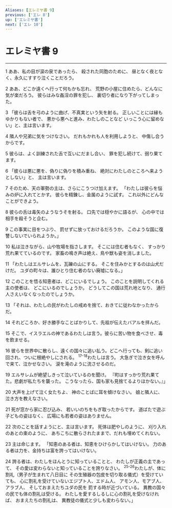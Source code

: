 ```yaml
---
Aliases: [エレミヤ書 9]
previous: ['エレ 8']
up: ['エレミヤ書']
next: ['エレ 10']
---
```

# エレミヤ書 9

***




1 
ああ、私の目が涙の泉であったら、 殺された同胞のために、 昼となく夜となく、永久にすすり泣くことだろう。 



2 
ああ、どこか遠くへ行って何もかも忘れ、 荒野の小屋に住めたら、どんなに気が楽だろう。 彼らはみな姦淫の罪を犯し、 裏切り者になり下がってしまった。 



3 
「彼らは舌を弓のように曲げ、不真実という矢を射る。 正しいことには縁もゆかりもない者で、 悪から悪へと進み、わたしのことなど いっこう心に留めない」と、主は言います。 



4 
隣人や兄弟に気をつけなさい。 だれもかれも人を利用しようと、 中傷し合うからです。 



5 
彼らは、よく訓練された舌で互いにだまし合い、 罪を犯し続けて、弱り果てます。 



6 
「彼らは悪に悪を、偽りに偽りを積み重ね、 絶対にわたしのところへ来ようとしない」と、 主は言います。 



7 
そのため、天の軍勢の主は、さらにこうつけ加えます。 「わたしは彼らを悩みの炉に入れてとかす。 彼らを精錬し、金属のように試す。 これ以外にどんなことができよう。 



8 
彼らの舌は毒矢のようなうそを射る。 口先では穏やかに語るが、 心の中では相手を殺そうと企む。 



9 
この事実に目をつぶり、 罰せずに放っておけるだろうか。 このような国に復讐しないでいられようか。」 



10 
私は泣きながら、山や牧場を指さします。 そこには住む者もなく、 すっかり荒れ果てているのです。 家畜の鳴き声は絶え、鳥や獣も姿を消しました。 



11 
「わたしはエルサレムを、瓦礫の山にする。 そこを住みかとするのは山犬だけだ。 ユダの町々は、誰ひとり住む者のない廃墟になる。」 



12 
このことを悟る知恵者は、どこにいるでしょう。 このことを説明してくれる主の使者は、 どこにいるのでしょうか。 どうしてこの国は荒れ地となり、 通行人さえいなくなったのでしょうか。 



13 
「それは、わたしの民がわたしの戒めを捨て、おきてに従わなかったからだ。 



14 
それどころか、好き勝手なことばかりして、先祖が伝えたバアルを拝んだ。 



15 
そこで、イスラエルの神であるわたしは言う。彼らに苦い物を食べさせ、毒を飲ませる。 



16 
彼らを世界中に散らし、遠くの国々に追い払う。どこへ行っても、剣に追い回され、ついに根絶やしにされる。 <sup class="versenum">17-18</sup>わたしは言う。 大急ぎで泣き女を呼んで来て、泣かせなさい。 涙を滝のように流させるのだ。 



19 
エルサレムが絶望しきって泣いているのを聞け。 『町はすっかり荒れ果てた。悲劇が私たちを襲った。 こうなったら、国も家も見捨てるよりほかない。』」 



20 
大声を上げて泣く女たちよ、 神のことばに耳を傾けなさい。 娘と隣人に、泣き方を教えなさい。 



21 
死が窓から家に忍び込み、 若いいのちをもぎ取ったからです。 道ばたで遊ぶ子どもの姿はなく、 広場にも若者の姿はありません。 



22 
次のことを話すようにと、主は言います。 死体は肥やしのように、 刈り入れのあとの束のように、 あちこちに散らされたままで、だれも埋めてくれない。 



23 
主は命じます。 「知恵のある者は、知恵をひけらかしてはいけない。 力のある者は力を、金持ちは富を誇ってはいけない。 



24 
誇る者は、わたしをほんとうに知っていることと、 わたしが正義の主であって、 その愛は変わらないと知っていることを誇りなさい。 <sup class="versenum">25-26</sup>わたしが、体に割礼（男子が生まれて八日目に その生殖器の包皮を切り取る儀式）を受けていても、 心に割礼を受けていないエジプト人、エドム人、 アモン人、モアブ人、アラブ人、 そしておまえたちユダの民を 罰する時が近づいている。 異教の国々の民でも体の割礼は受ける。 わたしを愛するしるしに心の割礼を受けなければ、 おまえたちの割礼は、 異教徒の儀式と少しも変わらない。」
